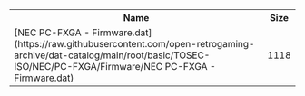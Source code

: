 <table>
<tr><th>Name</th><th>Size</th></tr>
<tr><td>[NEC PC-FXGA - Firmware.dat](https://raw.githubusercontent.com/open-retrogaming-archive/dat-catalog/main/root/basic/TOSEC-ISO/NEC/PC-FXGA/Firmware/NEC PC-FXGA - Firmware.dat)</td><td>1118</td></tr>
</table>

